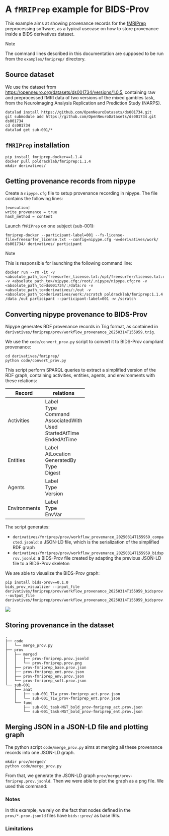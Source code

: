 # A `fMRIPrep` example for BIDS-Prov

This example aims at showing provenance records for the [fMRIPrep](https://fmriprep.org/en/23.1.3/index.html) preprocessing software, as a typical usecase on how to store provenance inside a BIDS derivatives dataset.

> [!NOTE]
> The command lines described in this documentation are supposed to be run from the `examples/fmriprep/` directory.

## Source dataset

We use the dataset from https://openneuro.org/datasets/ds001734/versions/1.0.5, containing raw and preprocessed fMRI data of two versions of the mixed gambles task, from the Neuroimaging Analysis Replication and Prediction Study (NARPS).

```shell
datalad install https://github.com/OpenNeuroDatasets/ds001734.git
git submodule add https://github.com/OpenNeuroDatasets/ds001734.git ds001734
cd ds001734
datalad get sub-001/*
```

## `fMRIPrep` installation

```shell
pip install fmriprep-docker==1.1.4
docker pull poldracklab/fmriprep:1.1.4
mkdir derivatives/
```

## Getting provenance records from nipype

Create a `nipype.cfg` file to setup provenance recording in nipype. The file contains the following lines:
```
[execution]
write_provenance = true
hash_method = content
```

Launch `fMRIPrep` on one subject (sub-001):
```shell
fmriprep-docker --participant-label=001 --fs-license-file=freesurfer_license.txt --config=nipype.cfg -w=derivatives/work/ ds001734/ derivatives/ participant
```

> [!NOTE]
> This is responsible for launching the following command line:
> ```shell
> docker run --rm -it -v <absolute_path_to>/freesurfer_license.txt:/opt/freesurfer/license.txt:ro -v <absolute_path_to>/nipype.cfg:/root/.nipype/nipype.cfg:ro -v <absolute_path_to>ds001734/:/data:ro -v <absolute_path_to>derivatives/:/out -v <absolute_path_to>derivatives/work:/scratch poldracklab/fmriprep:1.1.4 /data /out participant --participant-label=001 -w /scratch
> ```

## Converting nipype provenance to BIDS-Prov

Nipype generates RDF provenance records in Trig format, as contained in `derivatives/fmriprep/prov/workflow_provenance_20250314T155959.trig`.

We use the `code/convert_prov.py` script to convert it to BIDS-Prov compliant provenance:

```shell
cd derivatives/fmriprep/
python code/convert_prov.py
```

This script perform SPARQL queries to extract a simplified version of the RDF graph, containing activities, entities, agents, and environments with these relations:

| Record | relations |
| --- | --- |
| Activities | Label<br>Type<br>Command<br>AssociatedWith<br>Used<br>StartedAtTime<br>EndedAtTime |
| Entities | Label<br>AtLocation<br>GeneratedBy<br>Type<br>Digest |
| Agents | Label<br>Type<br>Version |
| Environments | Label<br>Type<br>EnvVar |

The script  generates:
* `derivatives/fmriprep/prov/workflow_provenance_20250314T155959_compacted.jsonld`: a JSON-LD file, which is the serialization of the simplified RDF graph
* `derivatives/fmriprep/prov/workflow_provenance_20250314T155959_bidsprov.jsonld`: a BIDS-Prov file created by adapting the previous JSON-LD file to a BIDS-Prov skeleton

We are able to visualize the BIDS-Prov graph:
```shell
pip install bids-prov==0.1.0
bids_prov_visualizer --input_file derivatives/fmriprep/prov/workflow_provenance_20250314T155959_bidsprov.jsonld --output_file derivatives/fmriprep/prov/workflow_provenance_20250314T155959_bidsprov.svg
```

![](/examples/fmriprep/derivatives/fmriprep/prov/workflow_provenance_20250314T155959_bidsprov.svg)

## Storing provenance in the dataset

```
.
├── code
│   └── merge_prov.py
├── prov
│   ├── merged
│   │   ├── prov-fmriprep.prov.jsonld
│   │   └── prov-fmriprep.prov.png
│   ├── prov-fmriprep_base.prov.json
│   ├── prov-fmriprep_ent.prov.json
│   ├── prov-fmriprep_env.prov.json
│   └── prov-fmriprep_soft.prov.json
└── sub-001
    ├── anat
    │   ├── sub-001_T1w_prov-fmriprep_act.prov.json
    │   └── sub-001_T1w_prov-fmriprep_ent.prov.json
    └── func
        ├── sub-001_task-MGT_bold_prov-fmriprep_act.prov.json
        └── sub-001_task-MGT_bold_prov-fmriprep_ent.prov.json
```

## Merging JSON in a JSON-LD file and plotting graph

The python script `code/merge_prov.py` aims at merging all these provenance records into one JSON-LD graph.

```shell
mkdir prov/merged/
python code/merge_prov.py
```

From that, we generate the JSON-LD graph `prov/merge/prov-fmriprep.prov.jsonld`. Then we were able to plot the graph as a png file. We used this command:



### Notes

In this example, we rely on the fact that nodes defined in the `prov/*.prov.jsonld` files have `bids::prov/` as base IRIs.

### Limitations
